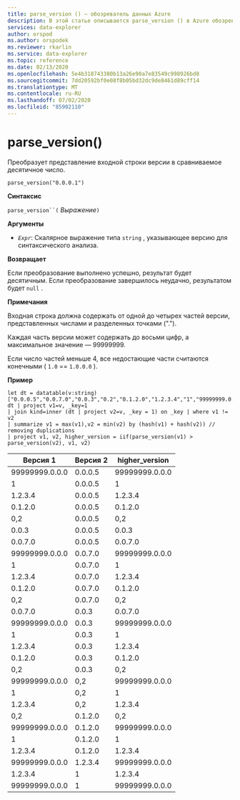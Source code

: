 ```yaml
---
title: parse_version () — обозреватель данных Azure
description: В этой статье описывается parse_version () в Azure обозреватель данных.
services: data-explorer
author: orspod
ms.author: orspodek
ms.reviewer: rkarlin
ms.service: data-explorer
ms.topic: reference
ms.date: 02/13/2020
ms.openlocfilehash: 5e4b318743380b13a26e90a7e83549c998926bd8
ms.sourcegitcommit: 7dd20592bf0e08f8b05bd32dc9de8461d89cff14
ms.translationtype: MT
ms.contentlocale: ru-RU
ms.lasthandoff: 07/02/2020
ms.locfileid: "85902110"
---
```

# <a name="parse_version"></a>parse_version()

Преобразует представление входной строки версии в сравниваемое десятичное число.

```kusto
parse_version("0.0.0.1")
```

**Синтаксис**

`parse_version``(` *Выражение*`)`

**Аргументы**

* *`Expr`*: Скалярное выражение типа `string` , указывающее версию для синтаксического анализа.

**Возвращает**

Если преобразование выполнено успешно, результат будет десятичным.
Если преобразование завершилось неудачно, результатом будет `null` .

**Примечания**

Входная строка должна содержать от одной до четырех частей версии, представленных числами и разделенных точками (".").

Каждая часть версии может содержать до восьми цифр, а максимальное значение — 99999999.

Если число частей меньше 4, все недостающие части считаются конечными ( `1.0`  ==  `1.0.0.0` ).

**Пример**
```kusto
let dt = datatable(v:string)
["0.0.0.5","0.0.7.0","0.0.3","0.2","0.1.2.0","1.2.3.4","1","99999999.0.0.0"];
dt | project v1=v, _key=1 
| join kind=inner (dt | project v2=v, _key = 1) on _key | where v1 != v2
| summarize v1 = max(v1),v2 = min(v2) by (hash(v1) + hash(v2)) // removing duplications
| project v1, v2, higher_version = iif(parse_version(v1) > parse_version(v2), v1, v2)

```

|Версия 1|Версия 2|higher_version|
|---|---|---|
|99999999.0.0.0|0.0.0.5|99999999.0.0.0|
|1|0.0.0.5|1|
|1.2.3.4|0.0.0.5|1.2.3.4|
|0.1.2.0|0.0.0.5|0.1.2.0|
|0,2|0.0.0.5|0,2|
|0.0.3|0.0.0.5|0.0.3|
|0.0.7.0|0.0.0.5|0.0.7.0|
|99999999.0.0.0|0.0.7.0|99999999.0.0.0|
|1|0.0.7.0|1|
|1.2.3.4|0.0.7.0|1.2.3.4|
|0.1.2.0|0.0.7.0|0.1.2.0|
|0,2|0.0.7.0|0,2|
|0.0.7.0|0.0.3|0.0.7.0|
|99999999.0.0.0|0.0.3|99999999.0.0.0|
|1|0.0.3|1|
|1.2.3.4|0.0.3|1.2.3.4|
|0.1.2.0|0.0.3|0.1.2.0|
|0,2|0.0.3|0,2|
|99999999.0.0.0|0,2|99999999.0.0.0|
|1|0,2|1|
|1.2.3.4|0,2|1.2.3.4|
|0,2|0.1.2.0|0,2|
|99999999.0.0.0|0.1.2.0|99999999.0.0.0|
|1|0.1.2.0|1|
|1.2.3.4|0.1.2.0|1.2.3.4|
|99999999.0.0.0|1.2.3.4|99999999.0.0.0|
|1.2.3.4|1|1.2.3.4|
|99999999.0.0.0|1|99999999.0.0.0|
